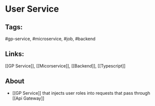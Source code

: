 # User Service

## Tags:
#gp-service, #microservice, #job, #backend  

## Links:
[[GP Service]], [[Micorservice]], [[Backend]], [[Typescript]]

## About
- [[GP Service]] that injects user roles into requests that pass through [[Api Gateway]]
